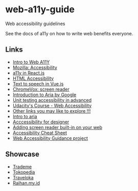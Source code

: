 # web-a11y-guide
Web accessibility guidelines

See the docs of a11y on how to write web benefits everyone.

Links
-----

- [Intro to Web A11Y][0]
- [Mozilla: Accessibility][1]
- [a11y in React.js][2]
- [HTML Accessibility][3]
- [Text to speech in Vue.js][4]
- [ChromeVox: screen reader][10]
- [Introduction to Aria by Google][11]
- [Unit testing accessibility in advanced][12]
- [Udacity's Course - Web Accessibility][13]
- [Other links you may like to explore !!!][14]
- [Intro to aria][15]
- [Acccessibility for designer][16]
- [Adding screen reader built-in on your web][17]
- [Accessibility Cheat Sheet][18]
- [Web Accessibility Guidance project][19]

[0]: https://www.w3.org/WAI/fundamentals/accessibility-intro
[1]: https://developer.mozilla.org/en-US/docs/Web/Accessibility
[2]: https://legacy.reactjs.org/docs/accessibility.html
[3]: https://www.w3schools.com/html/html_accessibility.asp
[4]: https://fontawesomeicons.com/tryit/code/vue-js-convert-text-to-speech/0
[10]: https://chrome.google.com/webstore/detail/screen-reader/kgejglhpjiefppelpmljglcjbhoiplfn?hl=en
[11]: https://web.dev/semantics-aria/
[12]: https://medium.com/@raihannismara/unit-testing-for-web-a11y-in-advanced-4ea6f518b087
[13]: https://www.udacity.com/course/web-accessibility--ud891
[14]: https://stephaniewalter.design/blog/accessibility-resources-tools-articles-books-for-designer/
[15]: https://youtu.be/g9Qff0b-lHk?si=S6WS9RsDDDXWh9mK
[16]: https://stephaniewalter.design/blog/accessibility-resources-tools-articles-books-for-designer/
[17]: https://mikewest.org/2011/12/transcript-gdd-accessibility-with-chromevox/
[18]: https://learntheweb.courses/topics/accessibility-cheat-sheet/
[19]: https://govtnz.github.io/web-a11y-guidance/


Showcase
-----

- [Trademe][5]
- [Tokopedia][6]
- [Traveloka][7]
- [Raihan.my.id][8]

[5]: https://www.trademe.co.nz/
[6]: https://www.tokopedia.com/
[7]: https://www.traveloka.com/
[8]: https://raihan.my.id/
